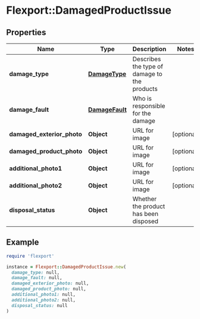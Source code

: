 # Flexport::DamagedProductIssue

## Properties

| Name | Type | Description | Notes |
| ---- | ---- | ----------- | ----- |
| **damage_type** | [**DamageType**](DamageType.md) | Describes the type of damage to the products |  |
| **damage_fault** | [**DamageFault**](DamageFault.md) | Who is responsible for the damage |  |
| **damaged_exterior_photo** | **Object** | URL for image | [optional] |
| **damaged_product_photo** | **Object** | URL for image | [optional] |
| **additional_photo1** | **Object** | URL for image | [optional] |
| **additional_photo2** | **Object** | URL for image | [optional] |
| **disposal_status** | **Object** | Whether the product has been disposed |  |

## Example

```ruby
require 'flexport'

instance = Flexport::DamagedProductIssue.new(
  damage_type: null,
  damage_fault: null,
  damaged_exterior_photo: null,
  damaged_product_photo: null,
  additional_photo1: null,
  additional_photo2: null,
  disposal_status: null
)
```

